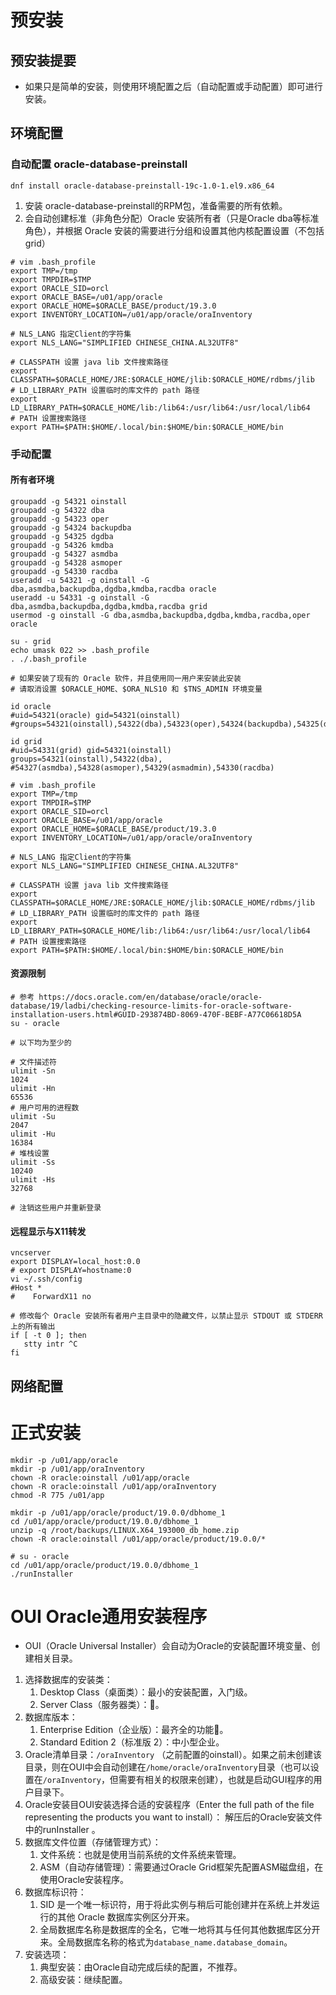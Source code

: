 # 预安装

## 预安装提要

- 如果只是简单的安装，则使用环境配置之后（自动配置或手动配置）即可进行安装。

## 环境配置

### 自动配置 oracle-database-preinstall

```shell
dnf install oracle-database-preinstall-19c-1.0-1.el9.x86_64
```

1. 安装 oracle-database-preinstall的RPM包，准备需要的所有依赖。
2. 会自动创建标准（非角色分配）Oracle 安装所有者（只是Oracle dba等标准角色），并根据 Oracle 安装的需要进行分组和设置其他内核配置设置（不包括grid）

```shell
# vim .bash_profile
export TMP=/tmp
export TMPDIR=$TMP
export ORACLE_SID=orcl
export ORACLE_BASE=/u01/app/oracle
export ORACLE_HOME=$ORACLE_BASE/product/19.3.0
export INVENTORY_LOCATION=/u01/app/oracle/oraInventory

# NLS_LANG 指定Client的字符集
export NLS_LANG="SIMPLIFIED CHINESE_CHINA.AL32UTF8"

# CLASSPATH 设置 java lib 文件搜索路径
export CLASSPATH=$ORACLE_HOME/JRE:$ORACLE_HOME/jlib:$ORACLE_HOME/rdbms/jlib
# LD_LIBRARY_PATH 设置临时的库文件的 path 路径
export LD_LIBRARY_PATH=$ORACLE_HOME/lib:/lib64:/usr/lib64:/usr/local/lib64
# PATH 设置搜索路径
export PATH=$PATH:$HOME/.local/bin:$HOME/bin:$ORACLE_HOME/bin
```

### 手动配置

#### 所有者环境


```shell
groupadd -g 54321 oinstall
groupadd -g 54322 dba
groupadd -g 54323 oper
groupadd -g 54324 backupdba
groupadd -g 54325 dgdba
groupadd -g 54326 kmdba
groupadd -g 54327 asmdba
groupadd -g 54328 asmoper
groupadd -g 54330 racdba
useradd -u 54321 -g oinstall -G dba,asmdba,backupdba,dgdba,kmdba,racdba oracle
useradd -u 54331 -g oinstall -G dba,asmdba,backupdba,dgdba,kmdba,racdba grid
usermod -g oinstall -G dba,asmdba,backupdba,dgdba,kmdba,racdba,oper oracle
```

```shell
su - grid
echo umask 022 >> .bash_profile
. ./.bash_profile

# 如果安装了现有的 Oracle 软件，并且使用同一用户来安装此安装
# 请取消设置 $ORACLE_HOME、$ORA_NLS10 和 $TNS_ADMIN 环境变量
```

```shell
id oracle
#uid=54321(oracle) gid=54321(oinstall) #groups=54321(oinstall),54322(dba),54323(oper),54324(backupdba),54325(dgdba),54326(kmdba),54330(racdba)

id grid
#uid=54331(grid) gid=54321(oinstall) groups=54321(oinstall),54322(dba),
#54327(asmdba),54328(asmoper),54329(asmadmin),54330(racdba)
```

```shell
# vim .bash_profile
export TMP=/tmp
export TMPDIR=$TMP
export ORACLE_SID=orcl
export ORACLE_BASE=/u01/app/oracle
export ORACLE_HOME=$ORACLE_BASE/product/19.3.0
export INVENTORY_LOCATION=/u01/app/oracle/oraInventory

# NLS_LANG 指定Client的字符集
export NLS_LANG="SIMPLIFIED CHINESE_CHINA.AL32UTF8"

# CLASSPATH 设置 java lib 文件搜索路径
export CLASSPATH=$ORACLE_HOME/JRE:$ORACLE_HOME/jlib:$ORACLE_HOME/rdbms/jlib
# LD_LIBRARY_PATH 设置临时的库文件的 path 路径
export LD_LIBRARY_PATH=$ORACLE_HOME/lib:/lib64:/usr/lib64:/usr/local/lib64
# PATH 设置搜索路径
export PATH=$PATH:$HOME/.local/bin:$HOME/bin:$ORACLE_HOME/bin
```

#### 资源限制

```shell
# 参考 https://docs.oracle.com/en/database/oracle/oracle-database/19/ladbi/checking-resource-limits-for-oracle-software-installation-users.html#GUID-293874BD-8069-470F-BEBF-A77C06618D5A
su - oracle

# 以下均为至少的

# 文件描述符
ulimit -Sn
1024
ulimit -Hn
65536
# 用户可用的进程数
ulimit -Su
2047
ulimit -Hu
16384
# 堆栈设置
ulimit -Ss
10240
ulimit -Hs
32768

# 注销这些用户并重新登录
```

#### 远程显示与X11转发

```shell
vncserver
export DISPLAY=local_host:0.0
# export DISPLAY=hostname:0
vi ~/.ssh/config
#Host * 
#    ForwardX11 no
```

```shell
# 修改每个 Oracle 安装所有者用户主目录中的隐藏文件，以禁止显示 STDOUT 或 STDERR 上的所有输出
if [ -t 0 ]; then
   stty intr ^C
fi
```

## 网络配置

# 正式安装

```shell
mkdir -p /u01/app/oracle
mkdir -p /u01/app/oraInventory
chown -R oracle:oinstall /u01/app/oracle
chown -R oracle:oinstall /u01/app/oraInventory
chmod -R 775 /u01/app

mkdir -p /u01/app/oracle/product/19.0.0/dbhome_1
cd /u01/app/oracle/product/19.0.0/dbhome_1
unzip -q /root/backups/LINUX.X64_193000_db_home.zip
chown -R oracle:oinstall /u01/app/oracle/product/19.0.0/*

# su - oracle
cd /u01/app/oracle/product/19.0.0/dbhome_1
./runInstaller
```

# OUI Oracle通用安装程序

- OUI（Oracle Universal Installer）会自动为Oracle的安装配置环境变量、创建相关目录。

1. 选择数据库的安装类：
   1. Desktop Class（桌面类）：最小的安装配置，入门级。
   2. Server Class（服务器类）：&#127775;。
2. 数据库版本：
   1. Enterprise Edition（企业版）：最齐全的功能&#127775;。
   2. Standard Edition 2（标准版 2）：中小型企业。
3. Oracle清单目录：`/oraInventory` （之前配置的oinstall）。如果之前未创建该目录，则在OUI中会自动创建在`/home/oracle/oraInventory`目录（也可以设置在`/oraInventory`，但需要有相关的权限来创建），也就是启动GUI程序的用户目录下。
4. Oracle安装目OUI安装选择合适的安装程序（Enter the full path of the file representing the products you want to install）： 解压后的Oracle安装文件中的runInstaller 。
5. 数据库文件位置（存储管理方式）：
   1. 文件系统：也就是使用当前系统的文件系统来管理。
   2. ASM（自动存储管理）：需要通过Oracle Grid框架先配置ASM磁盘组，在使用Oracle安装程序。
6. 数据库标识符：
   1. SID 是一个唯一标识符，用于将此实例与稍后可能创建并在系统上并发运行的其他 Oracle 数据库实例区分开来。
   2. 全局数据库名称是数据库的全名，它唯一地将其与任何其他数据库区分开来。全局数据库名称的格式为`database_name.database_domain`。
7. 安装选项：
   1. 典型安装：由Oracle自动完成后续的配置，不推荐。
   2. 高级安装：继续配置。